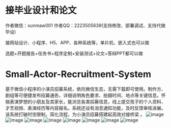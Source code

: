 # 接毕业设计和论文
作者微信：xunmaw001  作者QQ：2223505639(支持修改、部署调试、支持代做毕设)

接网站设计、小程序、H5、APP、各种系统等，单片机、嵌入式也可以做

选题+开题报告+任务书+程序定制+安装测试+论文+答辩PPT都可以做
# Small-Actor-Recruitment-System
基于微信小程序的小演员招募系统，依托微信生态，无需下载即可使用。制作方、剧组等可便捷发布招募通告，详细说明角色要求、拍摄时间、地点等关键信息。怀揣表演梦想的小朋友及其家长，能浏览各类招募信息，线上提交孩子的个人资料、才艺视频、表演经历等内容报名。系统还设有消息通知功能，及时反馈审核进展。该系统打破时空限制，简化流程，为小演员招募搭建起高效对接桥梁 。 
![image](https://github.com/user-attachments/assets/ff8cb9c0-b2e1-44b9-855e-b4ce825525df)
![image](https://github.com/user-attachments/assets/43523dce-dc13-4350-9b53-4bfb7324a154)
![image](https://github.com/user-attachments/assets/9152cdd2-c8b2-4f26-ad15-695b0c95c72c)
![image](https://github.com/user-attachments/assets/b43bd29d-e4bd-44d7-b218-bbda25158b98)
![image](https://github.com/user-attachments/assets/9075e378-9587-41f3-991d-18937288607b)
![image](https://github.com/user-attachments/assets/6087d9b9-a8f0-4962-a9b5-2f8306955b89)
![image](https://github.com/user-attachments/assets/8c31fea8-7a70-491d-ba13-66052a37fb67)
![image](https://github.com/user-attachments/assets/631013e8-2f61-4044-ae57-166e53154771)
